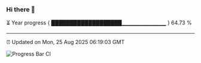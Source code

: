### Hi there 👋

⏳ Year progress { ███████████████████▁▁▁▁▁▁▁▁▁▁▁ } 64.73 %

---

⏰ Updated on Mon, 25 Aug 2025 06:19:03 GMT

![Progress Bar CI](https://github.com/Shyam-Makwana/GitHub-Actions-Demo/workflows/Progress%20Bar%20CI/badge.svg)
